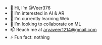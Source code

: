 - 👋 Hi, I’m @Veer376
- 👀 I’m interested in AI & AR
- 🌱 I’m currently learning Web
- 💞️ I’m looking to collaborate on ML
- 📫 Reach me at aryaveer1214@gmail.com
- ⚡ Fun fact: nothing

<!---
Veer376/Veer376 is a ✨ special ✨ repository because its `README.md` (this file) appears on your GitHub profile.
You can click the Preview link to take a look at your changes.
--->

